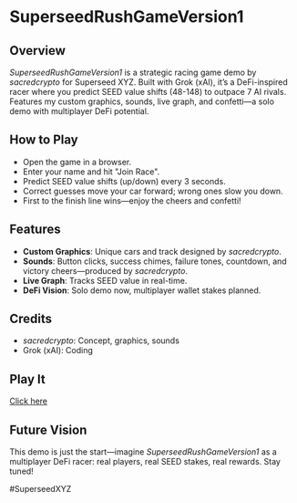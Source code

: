 # SuperseedRushGameVersion1

## Overview
*SuperseedRushGameVersion1* is a strategic racing game demo by *sacredcrypto* for Superseed XYZ. Built with Grok (xAI), it’s a DeFi-inspired racer where you predict SEED value shifts (48-148) to outpace 7 AI rivals. Features my custom graphics, sounds, live graph, and confetti—a solo demo with multiplayer DeFi potential.

## How to Play
- Open the game in a browser.
- Enter your name and hit "Join Race".
- Predict SEED value shifts (up/down) every 3 seconds.
- Correct guesses move your car forward; wrong ones slow you down.
- First to the finish line wins—enjoy the cheers and confetti!

## Features
- **Custom Graphics**: Unique cars and track designed by *sacredcrypto*.
- **Sounds**: Button clicks, success chimes, failure tones, countdown, and victory cheers—produced by *sacredcrypto*.
- **Live Graph**: Tracks SEED value in real-time.
- **DeFi Vision**: Solo demo now, multiplayer wallet stakes planned.

## Credits
- *sacredcrypto*: Concept, graphics, sounds
- Grok (xAI): Coding

## Play It
[Click here](https://sacredcrypto.github.io/SuperseedRushV2/)

## Future Vision
This demo is just the start—imagine *SuperseedRushGameVersion1* as a multiplayer DeFi racer: real players, real SEED stakes, real rewards. Stay tuned!

#SuperseedXYZ
